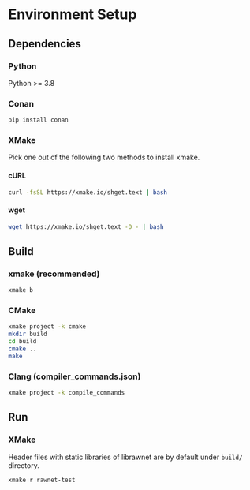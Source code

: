 # Environment Setup

## Dependencies

### Python

Python >= 3.8

### Conan

```bash
pip install conan
```

### XMake

Pick one out of the following two methods to install xmake.

#### cURL

```bash
curl -fsSL https://xmake.io/shget.text | bash
```

#### wget

```bash
wget https://xmake.io/shget.text -O - | bash
```

## Build

### xmake (recommended)

```bash
xmake b
```

### CMake

```bash
xmake project -k cmake
mkdir build
cd build
cmake ..
make
```

### Clang (compiler_commands.json)

```bash
xmake project -k compile_commands
```

## Run

### XMake

Header files with static libraries of librawnet are by default under `build/` directory.

```bash
xmake r rawnet-test
```

